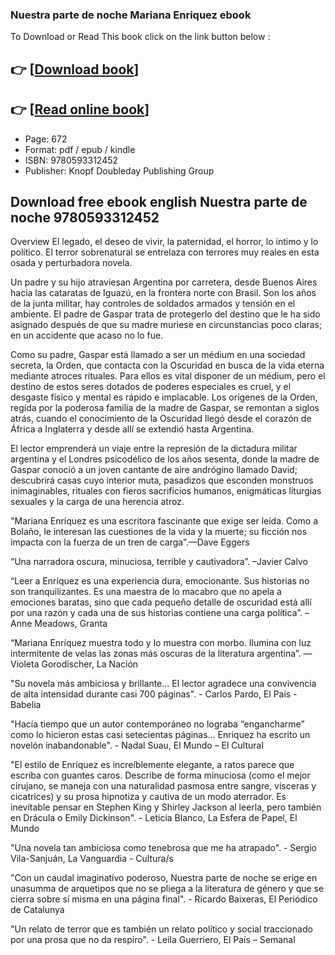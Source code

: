 ### Nuestra parte de noche Mariana Enriquez ebook

To Download or Read This book click on the link button below :

## 👉  [**[Download book](http://ebooksharez.info/download.php?group=book&from=github.com&id=589680&lnk=1066 "Download book")**]

## 👉  [**[Read online book](http://ebooksharez.info/download.php?group=book&from=github.com&id=589680&lnk=1066 "Read online book")**]


* Page: 672
* Format: pdf / epub / kindle
* ISBN: 9780593312452
* Publisher: Knopf Doubleday Publishing Group



## Download free ebook english Nuestra parte de noche 9780593312452


Overview
El legado, el deseo de vivir, la paternidad, el horror, lo íntimo y lo político. El terror sobrenatural se entrelaza con terrores muy reales en esta osada y perturbadora novela.

 Un padre y su hijo atraviesan Argentina por carretera, desde Buenos Aires hacia las cataratas de Iguazú, en la frontera norte con Brasil. Son los años de la junta militar, hay controles de soldados armados y tensión en el ambiente. El padre de Gaspar trata de protegerlo del destino que le ha sido asignado después de que su madre muriese en circunstancias poco claras; en un accidente que acaso no lo fue. 

 Como su padre, Gaspar está llamado a ser un médium en una sociedad secreta, la Orden, que contacta con la Oscuridad en busca de la vida eterna mediante atroces rituales. Para ellos es vital disponer de un médium, pero el destino de estos seres dotados de poderes especiales es cruel, y el desgaste físico y mental es rápido e implacable. Los orígenes de la Orden, regida por la poderosa familia de la madre de Gaspar, se remontan a siglos atrás, cuando el conocimiento de la Oscuridad llegó desde el corazón de África a Inglaterra y desde allí se extendió hasta Argentina.

 El lector emprenderá un viaje entre la represión de la dictadura militar argentina y el Londres psicodélico de los años sesenta, donde la madre de Gaspar conoció a un joven cantante de aire andrógino llamado David; descubrirá casas cuyo interior muta, pasadizos que esconden monstruos inimaginables, rituales con fieros sacrificios humanos, enigmáticas liturgias sexuales y la carga de una herencia atroz.



&quot;Mariana Enríquez es una escritora fascinante que exige ser leída. Como a Bolaño, le interesan las cuestiones de la vida y la muerte; su ficción nos impacta con la fuerza de un tren de carga”.—Dave Eggers 

 “Una narradora oscura, minuciosa, terrible y cautivadora”. –Javier Calvo

 “Leer a Enríquez es una experiencia dura, emocionante. Sus historias no son tranquilizantes. Es una maestra de lo macabro que no apela a emociones baratas, sino que cada pequeño detalle de oscuridad está allí por una razón y cada una de sus historias contiene una carga política”. –Anne Meadows, Granta

 “Mariana Enríquez muestra todo y lo muestra con morbo. Ilumina con luz intermitente de velas las zonas más oscuras de la literatura argentina”. —Violeta Gorodischer, La Nación

 &quot;Su novela más ambiciosa y brillante… El lector agradece una convivencia de alta intensidad durante casi 700 páginas&quot;. - Carlos Pardo, El País - Babelia

 &quot;Hacía tiempo que un autor contemporáneo no lograba “engancharme” como lo hicieron estas casi setecientas páginas... Enriquez ha escrito un novelón inabandonable&quot;. - Nadal Suau, El Mundo – El Cultural

 &quot;El estilo de Enríquez es increíblemente elegante, a ratos parece que escriba con guantes caros. Describe de forma minuciosa (como el mejor cirujano, se maneja con una naturalidad pasmosa entre sangre, vísceras y cicatrices) y su prosa hipnotiza y cautiva de un modo aterrador. Es inevitable pensar en Stephen King y Shirley Jackson al leerla, pero también en Drácula o Emily Dickinson&quot;. - Leticia Blanco, La Esfera de Papel, El Mundo

 &quot;Una novela tan ambiciosa como tenebrosa que me ha atrapado&quot;. - Sergio Vila-Sanjuán, La Vanguardia - Cultura/s

 &quot;Con un caudal imaginativo poderoso, Nuestra parte de noche se erige en unasumma de arquetipos que no se pliega a la literatura de género y que se cierra sobre sí misma en una página final&quot;. - Ricardo Baixeras, El Periódico de Catalunya

 &quot;Un relato de terror que es también un relato político y social traccionado por una prosa que no da respiro&quot;. - Leila Guerriero, El País – Semanal



